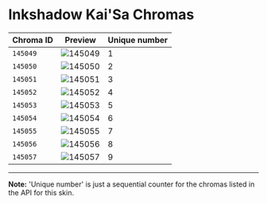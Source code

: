 # Inkshadow Kai'Sa Chromas

| Chroma ID | Preview | Unique number |
|---|---|---|
| `145049` | ![145049](https://raw.communitydragon.org/latest/plugins/rcp-be-lol-game-data/global/default/v1/champion-chroma-images/145/145049.png) | 1 |
| `145050` | ![145050](https://raw.communitydragon.org/latest/plugins/rcp-be-lol-game-data/global/default/v1/champion-chroma-images/145/145050.png) | 2 |
| `145051` | ![145051](https://raw.communitydragon.org/latest/plugins/rcp-be-lol-game-data/global/default/v1/champion-chroma-images/145/145051.png) | 3 |
| `145052` | ![145052](https://raw.communitydragon.org/latest/plugins/rcp-be-lol-game-data/global/default/v1/champion-chroma-images/145/145052.png) | 4 |
| `145053` | ![145053](https://raw.communitydragon.org/latest/plugins/rcp-be-lol-game-data/global/default/v1/champion-chroma-images/145/145053.png) | 5 |
| `145054` | ![145054](https://raw.communitydragon.org/latest/plugins/rcp-be-lol-game-data/global/default/v1/champion-chroma-images/145/145054.png) | 6 |
| `145055` | ![145055](https://raw.communitydragon.org/latest/plugins/rcp-be-lol-game-data/global/default/v1/champion-chroma-images/145/145055.png) | 7 |
| `145056` | ![145056](https://raw.communitydragon.org/latest/plugins/rcp-be-lol-game-data/global/default/v1/champion-chroma-images/145/145056.png) | 8 |
| `145057` | ![145057](https://raw.communitydragon.org/latest/plugins/rcp-be-lol-game-data/global/default/v1/champion-chroma-images/145/145057.png) | 9 |

---

**Note:** 'Unique number' is just a sequential counter for the chromas listed in the API for this skin.